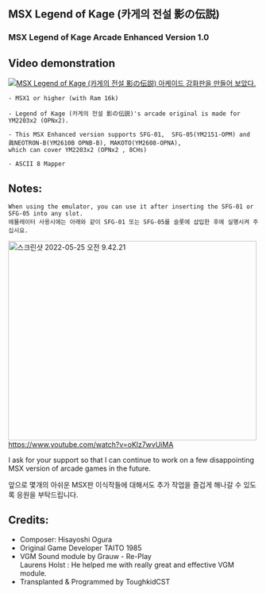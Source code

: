 ## MSX Legend of Kage (카게의 전설 影の伝説)
### MSX Legend of Kage Arcade Enhanced Version 1.0


## Video demonstration

[![MSX Legend of Kage (카게의 전설 影の伝説) 아케이드 강화판을 만들어 보았다.](https://yt-embed.herokuapp.com/embed?v=BCyFXiUXR8A)](https://youtu.be/BCyFXiUXR8A "MSX Legend of Kage (카게의 전설 影の伝説) 아케이드 강화판을 만들어 보았다. ")



	- MSX1 or higher (with Ram 16k) 
 
	- Legend of Kage (카게의 전설 影の伝説)'s arcade original is made for YM2203x2 (OPNx2).

	- This MSX Enhanced version supports SFG-01,  SFG-05(YM2151-OPM) and 眞NEOTRON-B(YM2610B OPNB-B), MAKOTO(YM2608-OPNA), 
	which can cover YM2203x2 (OPNx2 , 8CHs)
 
	- ASCII 8 Mapper



## Notes:

	When using the emulator, you can use it after inserting the SFG-01 or SFG-05 into any slot.
	에뮬레이터 사용시에는 아래와 같이 SFG-01 또는 SFG-05를 슬롯에 삽입한 후에 실행시켜 주십시요. 

<a data-flickr-embed="true" href="https://youtu.be/oKlz7wvUiMA" title="스크린샷 2022-05-25 오전 9.42.21"><img src="https://live.staticflickr.com/65535/52097828180_6d1e140c2c.jpg" width="500" height="401" alt="스크린샷 2022-05-25 오전 9.42.21"></a>
https://www.youtube.com/watch?v=oKlz7wvUiMA




I ask for your support so that 
            I can continue to work on a few disappointing MSX version of arcade games in the future.

앞으로 몇개의 아쉬운 MSX판 이식작들에 대해서도 추가 작업을 즐겁게 해나갈 수 있도록 응원을 부탁드립니다. 


## Credits:

- Composer: Hisayoshi Ogura
- Original Game Developer TAITO 1985
- VGM Sound module by Grauw - Re-Play                           
  Laurens Holst : He helped me with really great and effective VGM module.
- Transplanted & Programmed by ToughkidCST 

